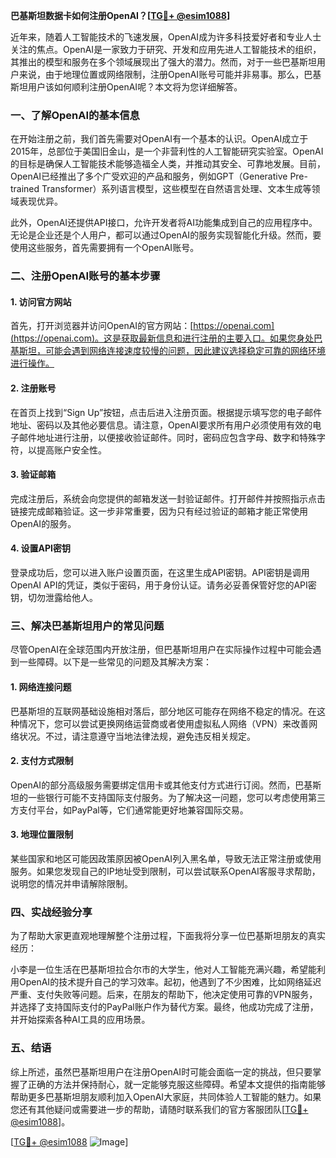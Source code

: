 **巴基斯坦数据卡如何注册OpenAI？[[TG💪+ @esim1088](https://t.me/s/esim1088)]**

近年来，随着人工智能技术的飞速发展，OpenAI成为许多科技爱好者和专业人士关注的焦点。OpenAI是一家致力于研究、开发和应用先进人工智能技术的组织，其推出的模型和服务在多个领域展现出了强大的潜力。然而，对于一些巴基斯坦用户来说，由于地理位置或网络限制，注册OpenAI账号可能并非易事。那么，巴基斯坦用户该如何顺利注册OpenAI呢？本文将为您详细解答。

### 一、了解OpenAI的基本信息

在开始注册之前，我们首先需要对OpenAI有一个基本的认识。OpenAI成立于2015年，总部位于美国旧金山，是一个非营利性的人工智能研究实验室。OpenAI的目标是确保人工智能技术能够造福全人类，并推动其安全、可靠地发展。目前，OpenAI已经推出了多个广受欢迎的产品和服务，例如GPT（Generative Pre-trained Transformer）系列语言模型，这些模型在自然语言处理、文本生成等领域表现优异。

此外，OpenAI还提供API接口，允许开发者将AI功能集成到自己的应用程序中。无论是企业还是个人用户，都可以通过OpenAI的服务实现智能化升级。然而，要使用这些服务，首先需要拥有一个OpenAI账号。

### 二、注册OpenAI账号的基本步骤

#### 1. 访问官方网站

首先，打开浏览器并访问OpenAI的官方网站：[https://openai.com](https://openai.com)。这是获取最新信息和进行注册的主要入口。如果您身处巴基斯坦，可能会遇到网络连接速度较慢的问题，因此建议选择稳定可靠的网络环境进行操作。

#### 2. 注册账号

在首页上找到“Sign Up”按钮，点击后进入注册页面。根据提示填写您的电子邮件地址、密码以及其他必要信息。请注意，OpenAI要求所有用户必须使用有效的电子邮件地址进行注册，以便接收验证邮件。同时，密码应包含字母、数字和特殊字符，以提高账户安全性。

#### 3. 验证邮箱

完成注册后，系统会向您提供的邮箱发送一封验证邮件。打开邮件并按照指示点击链接完成邮箱验证。这一步非常重要，因为只有经过验证的邮箱才能正常使用OpenAI的服务。

#### 4. 设置API密钥

登录成功后，您可以进入账户设置页面，在这里生成API密钥。API密钥是调用OpenAI API的凭证，类似于密码，用于身份认证。请务必妥善保管好您的API密钥，切勿泄露给他人。

### 三、解决巴基斯坦用户的常见问题

尽管OpenAI在全球范围内开放注册，但巴基斯坦用户在实际操作过程中可能会遇到一些障碍。以下是一些常见的问题及其解决方案：

#### 1. 网络连接问题

巴基斯坦的互联网基础设施相对落后，部分地区可能存在网络不稳定的情况。在这种情况下，您可以尝试更换网络运营商或者使用虚拟私人网络（VPN）来改善网络状况。不过，请注意遵守当地法律法规，避免违反相关规定。

#### 2. 支付方式限制

OpenAI的部分高级服务需要绑定信用卡或其他支付方式进行订阅。然而，巴基斯坦的一些银行可能不支持国际支付服务。为了解决这一问题，您可以考虑使用第三方支付平台，如PayPal等，它们通常能更好地兼容国际交易。

#### 3. 地理位置限制

某些国家和地区可能因政策原因被OpenAI列入黑名单，导致无法正常注册或使用服务。如果您发现自己的IP地址受到限制，可以尝试联系OpenAI客服寻求帮助，说明您的情况并申请解除限制。

### 四、实战经验分享

为了帮助大家更直观地理解整个注册过程，下面我将分享一位巴基斯坦朋友的真实经历：

小李是一位生活在巴基斯坦拉合尔市的大学生，他对人工智能充满兴趣，希望能利用OpenAI的技术提升自己的学习效率。起初，他遇到了不少困难，比如网络延迟严重、支付失败等问题。后来，在朋友的帮助下，他决定使用可靠的VPN服务，并选择了支持国际支付的PayPal账户作为替代方案。最终，他成功完成了注册，并开始探索各种AI工具的应用场景。

### 五、结语

综上所述，虽然巴基斯坦用户在注册OpenAI时可能会面临一定的挑战，但只要掌握了正确的方法并保持耐心，就一定能够克服这些障碍。希望本文提供的指南能够帮助更多巴基斯坦朋友顺利加入OpenAI大家庭，共同体验人工智能的魅力。如果您还有其他疑问或需要进一步的帮助，请随时联系我们的官方客服团队[[TG💪+ @esim1088](https://t.me/s/esim1088)]。

[[TG💪+ @esim1088](https://t.me/s/esim1088) ![Image](https://i.postimg.cc/4NQfJmqS/Snipaste-2025-05-13-00-14-12.png)]